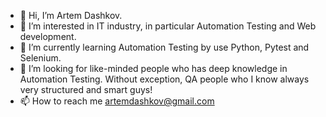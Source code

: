 - 👋 Hi, I’m Artem Dashkov.
- 👀 I’m interested in IT industry, in particular Automation Testing and Web development.
- 🌱 I’m currently learning Automation Testing by use Python, Pytest and Selenium.
- 💞️ I’m looking for like-minded people who has deep knowledge in Automation Testing. Without exception, QA people who I know always very structured and smart guys!
- 📫 How to reach me artemdashkov@gmail.com

<!---
artemdashkov/artemdashkov is a ✨ special ✨ repository because its `README.md` (this file) appears on your GitHub profile.
You can click the Preview link to take a look at your changes.
--->
